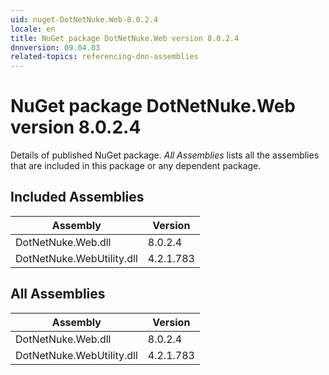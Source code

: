 ```yaml
---
uid: nuget-DotNetNuke.Web-8.0.2.4
locale: en
title: NuGet package DotNetNuke.Web version 8.0.2.4
dnnversion: 09.04.03
related-topics: referencing-dnn-assemblies
---
```


# NuGet package DotNetNuke.Web version 8.0.2.4
Details of published NuGet package.
*All Assemblies* lists all the assemblies that are included in this package or any dependent package.

## Included Assemblies

|Assembly|Version|
|---|---|
|DotNetNuke.Web.dll|8.0.2.4|
|DotNetNuke.WebUtility.dll|4.2.1.783|

## All Assemblies

|Assembly|Version|
|---|---|
|DotNetNuke.Web.dll|8.0.2.4|
|DotNetNuke.WebUtility.dll|4.2.1.783|

